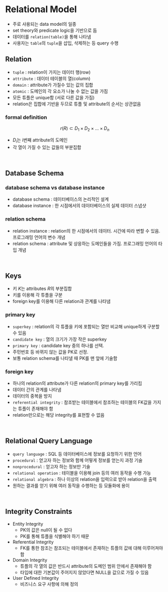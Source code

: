 # Relational Model
* 주로 사용되는 data model의 일종
* set theory와 predicate logic을 기반으로 둠
* 데이터를 `relation(table)`을 통해 나타냄
* 사용자는 `table`의 `tuple`을 삽입, 삭제하는 등 query 수행


## Relation
* `tuple` : relation이 가지는 데이터 행(row)
* `attribute` : 데이터 테이블의 열(column)
* `domain` : attribute가 가질수 있는 값의 집합
* `atomic` : 도메인의 각 요소가 나눌 수 없는 값을 가짐
* 모든 튜플은 unique함 (서로 다른 값을 가짐)
* relation은 집합에 기반을 두므로 튜플 및 attribute의 순서는 상관없음

### formal definition
$$r(R) \subset D_1 \times D_2 \times ... \times D_n$$
* $D_i$는 i번째 attribute의 도메인
* 각 열이 가질 수 있는 값들의 부분집합

<br/>

## Database Schema
### database schema vs database instance
* database schema : 데이터베이스의 논리적인 설계
* database instance : 한 시점에서의 데이터베이스의 실제 데이터 스냅샷

### relation schema
* relation instance : relation의 한 시점에서의 데이터. 시간에 따라 변할 수 있음. 프로그래밍 언어의 변수 개념
* relation schema : attribute 및 상응하는 도메인들을 가짐. 프로그래밍 언어의 타입 개념

<br/>

## Keys
* 키 $K$는 attributes $R$의 부분집합
* 키를 이용해 각 튜플을 구분
* foreign key를 이용해 다른 relation과 관계를 나타냄

### primary key
* `superkey` : relation의 각 튜플을 키에 포함되는 열만 비교해 unique하게 구분할 수 있음
* `candidate key` : 열의 크기가 가장 작은 superkey
* `primary key` : candidate key 중의 하나를 선택. 
* 주민번호 등 바뀌지 않는 값을 PK로 선정.
* 보통 relation schema를 나타낼 때 PK를 맨 앞에 기술함

### foreign key
* 하나의 relation의 attribute가 다른 relation의 primary key를 가리킴
* 데이터 간의 관계를 나타냄
* 데이터의 중복을 방지
* `referential integrity` : 참조받는 테이블에서 참조하는 테이블의 FK값을 가지는 튜플이 존재해야 함
* relation만으로는 해당 integrity를 표현할 수 없음

<br/>

## Relational Query Language
* `query language` : SQL 등 데이터베이스에 정보를 요청하기 위한 언어
* `procedural` : 얻고자 하는 정보와 함께 어떻게 정보를 얻는지 과정 기술
* `nonprocedural` : 얻고자 하는 정보만 기술
* `relational operation` : 테이블을 이용해 join 등의 여러 동작을 수행 가능
* `relational algebra` : 하나 이상의 relation을 입력으로 받아 relation을 출력
* 원하는 결과를 얻기 위해 여러 동작을 수행하는 등 모듈화에 용이

<br/>

## Integrity Constraints
* Entity Integrity
    * PK의 값은 null이 될 수 없다
    * PK를 통해 튜플을 식별해야 하기 때문
* Referential Integrity
    * FK를 통한 참조는 참조되는 테이블에서 존재하는 튜플의 값에 대해 이루어져야 함
* Domain Integrity
    * 튜플의 각 열의 값은 반드시 attribute의 도메인 범위 안에서 존재해야 함
    * 타입에 대한 기본값이 주어지지 않았다면 NULL을 값으로 가질 수 있음
* User Defined Integrity
    * 비즈니스 요구 사항에 의해 정의